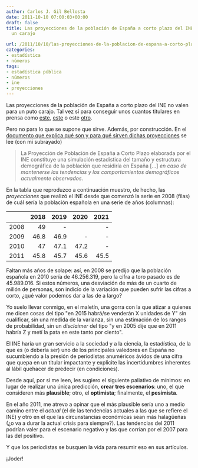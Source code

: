 ```yaml
---
author: Carlos J. Gil Bellosta
date: 2011-10-10 07:00:03+00:00
draft: false
title: Las proyecciones de la población de España a corto plazo del INE no valen para
  un carajo

url: /2011/10/10/las-proyecciones-de-la-poblacion-de-espana-a-corto-plazo-del-ine-no-valen-para-un-carajo/
categories:
- estadística
- números
tags:
- estadística pública
- números
- ine
- proyecciones
---
```


Las proyecciones de la población de España a corto plazo del INE no valen para un puto carajo. Tal vez sí para conseguir unos cuantos titulares en prensa como [este](https://www.larazon.es/historico/6058-crisis-demografica-por-primera-vez-espana-pierde-poblacion-MLLA_RAZON_403087/), [este](http://www.publico.es/espana/400562/espana-perdera-500-000-habitantes-antes-de-2021) o este [otro](http://www.elpais.com/articulo/sociedad/Espana/perdera/medio/millon/habitantes/proxima/decada/mantiene/tendencia/demografica/elpepusoc/20111007elpepusoc_4/Tes).

Pero no para lo que se supone que sirve. Además, por construcción. En el [documento que explica qué son y para qué sirven dichas proyecciones](http://www.ine.es/jaxi/menu.do?L=0&type=pcaxis&path=/t20/p269&file=inebase) se lee (con mi subrayado)


>La Proyección de Población de España a Corto Plazo elaborada por el INE constituye una simulación estadística del tamaño y estructura demográfica de la población que residiría en España [...] _en caso de mantenerse las tendencias y los comportamientos demográficos actualmente observados_.

En la tabla que reproduzco a continuación muestro, de hecho, las _proyecciones_ que realizó el INE desde que comenzó la serie en 2008 (filas) de cuál sería la población española en una serie de años (columnas):

|    | 2018 | 2019 | 2020 | 2021 |
|:------------| -------: |-------: | ---------:| ---------:|
2008| 49 | - | | -|
2009| 46.8| 46.9| -| -|
2010| 47| 47.1| 47.2| -|
2011| 45.8| 45.7| 45.6| 45.5|

Faltan más años de solape: así, en 2008 se predijo que la población española en 2010 sería de 46.256.319, pero la cifra a toro pasado es de 45.989.016. Si estos números, una desviación de más de un cuarto de millón de personas, son indicio de la variación que pueden sufrir las cifras a corto, ¿qué valor podemos dar a las de a largo?

Yo suelo llevar conmigo, en el maletín, una gorra con la que atizar a quienes me dicen cosas del tipo "en 2015 habrá/se venderán X unidades de Y" sin cualificar, sin una medida de la varianza, sin una estimación de los rangos de probabilidad, sin un _disclaimer_ del tipo "y en 2005 dije que en 2011 habría Z y metí la pata en este tanto por ciento".

El INE haría un gran servicio a la sociedad y a la ciencia, la estadística, de la que es (o debería ser) uno de los principales valedores en España no sucumbiendo a la presión de periodistas anuméricos ávidos de una cifra que quepa en un titular impactante y explicite las incertidumbres inherentes al lábil quehacer de predecir (en condiciones).

Desde aquí, por si me leen, les sugiero el siguiente paliativo de mínimos: en lugar de realizar una única predicción, **crear tres escenarios**: uno, el que consideren más **plausible**; otro, el **optimista**; finalmente, el **pesimista**.

En el año 2011, me atrevo a opinar que el más plausible sería uno a medio camino entre el _actual_ (el de las tendencias actuales a las que se refiere el INE) y otro en el que las circunstancias económicas sean más halagüeñas (¿o va a durar la actual crisis para siempre?). Las tendencias del 2011 podrían valer para el escenario negativo y las que corrían por el 2007 para las del positivo.

Y que los periodistas se busquen la vida para resumir eso en sus artículos.

¡Joder!
